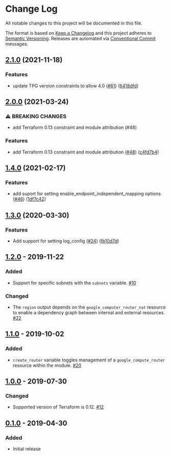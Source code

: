 # Change Log

All notable changes to this project will be documented in this file.

The format is based on [Keep a Changelog](http://keepachangelog.com/) and this
project adheres to [Semantic Versioning](http://semver.org/).
Releases are automated via [Conventional Commit](https://www.conventionalcommits.org/) messages.

## [2.1.0](https://www.github.com/terraform-google-modules/terraform-google-cloud-nat/compare/v2.0.0...v2.1.0) (2021-11-18)


### Features

* update TPG version constraints to allow 4.0 ([#61](https://www.github.com/terraform-google-modules/terraform-google-cloud-nat/issues/61)) ([6418dfd](https://www.github.com/terraform-google-modules/terraform-google-cloud-nat/commit/6418dfd1a6898578e03c8a65fe514e617aab7513))

## [2.0.0](https://www.github.com/terraform-google-modules/terraform-google-cloud-nat/compare/v1.4.0...v2.0.0) (2021-03-24)


### ⚠ BREAKING CHANGES

* add Terraform 0.13 constraint and module attribution (#48)

### Features

* add Terraform 0.13 constraint and module attribution ([#48](https://www.github.com/terraform-google-modules/terraform-google-cloud-nat/issues/48)) ([c4fd7b4](https://www.github.com/terraform-google-modules/terraform-google-cloud-nat/commit/c4fd7b4c8ac5777675d2880dac4169367de5d61f))

## [1.4.0](https://www.github.com/terraform-google-modules/terraform-google-cloud-nat/compare/v1.3.0...v1.4.0) (2021-02-17)


### Features

* add suport for setting enable_endpoint_independent_mapping options ([#46](https://www.github.com/terraform-google-modules/terraform-google-cloud-nat/issues/46)) ([1df7c42](https://www.github.com/terraform-google-modules/terraform-google-cloud-nat/commit/1df7c4251519e3536169f82a6986a57b124c1dd7))

## [1.3.0](https://www.github.com/terraform-google-modules/terraform-google-cloud-nat/compare/v1.2.0...v1.3.0) (2020-03-30)


### Features

* Add support for setting log_config ([#24](https://www.github.com/terraform-google-modules/terraform-google-cloud-nat/issues/24)) ([fb10d7d](https://www.github.com/terraform-google-modules/terraform-google-cloud-nat/commit/fb10d7d834ac0aa707183589d9b9bf4f4feda3c8))


## [1.2.0] - 2019-11-22

### Added

- Support for specific subnets with the `subnets` variable. [#10]

### Changed

- The `region` output depends on the `google_computer_router_nat` resource to enable a dependency graph between internal and
  external resources. [#22]

## [1.1.0] - 2019-10-02

### Added

- `create_router` variable toggles management of a `google_compute_router`
  resource within the module. [#20]

## [1.0.0] - 2019-07-30

### Changed

- Supported version of Terraform is 0.12. [#12]

## [0.1.0] - 2019-04-30

### Added

- Initial release

[Unreleased]: https://github.com/terraform-google-modules/terraform-google-cloud-nat/compare/v1.2.0...HEAD
[1.2.0]: https://github.com/terraform-google-modules/terraform-google-cloud-nat/compare/v1.1.0...v1.2.0
[1.1.0]: https://github.com/terraform-google-modules/terraform-google-cloud-nat/compare/v1.0.0...v1.1.0
[1.0.0]: https://github.com/terraform-google-modules/terraform-google-cloud-nat/compare/v0.1.0...v1.0.0
[0.1.0]: https://github.com/terraform-google-modules/terraform-google-cloud-nat/releases/tag/v0.1.0

[#22]: https://github.com/terraform-google-modules/terraform-google-cloud-nat/issues/22
[#20]: https://github.com/terraform-google-modules/terraform-google-cloud-nat/pull/20
[#12]: https://github.com/terraform-google-modules/terraform-google-cloud-nat/pull/12
[#10]: https://github.com/terraform-google-modules/terraform-google-cloud-nat/issues/10
